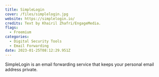 ```yaml
---
title: SimpleLogin
cover: /files/simplelogin.jpg
website: https://simplelogin.io/
credits: Text by Khairil Zhafri/EngageMedia.
flags:
  - Freemium
categories:
  - Digital Security Tools
  - Email Forwarding
date: 2023-01-25T08:12:29.951Z
---
```

S﻿impleLogin is an email forwarding service that keeps your personal email address private.